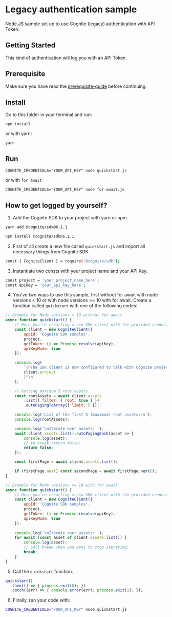 # Legacy authentication sample

Node.JS sample set up to use Cognite (legacy) authentication with API Token.

## Getting Started

This kind of authentication will log you with an API Token.

## Prerequisite

Make sure you have read the [prerequisite-guide](../../README.md#prerequisite) before continuing.

## Install

Go to this folder in your terminal and run:

`npm install`

or with yarn:

`yarn`

## Run

`COGNITE_CREDENTIALS="YOUR_API_KEY" node quickstart.js`

or with `for await`

`COGNITE_CREDENTIALS="YOUR_API_KEY" node for-await.js`

## How to get logged by yourself?

1. Add the Cognite SDK to your project with yarn or npm.

```sh
yarn add @cognite/sdk@6.1.1
```

```sh
npm install @cognite/sdk@6.1.1
```

2. First of all create a new file called `quickstart.js` and import all necessary things from Cognite SDK.

```sh
const { CogniteClient } = require('@cognite/sdk');
```

3. Instantiate two consts with your project name and your API Key.

```sh
const project = 'your_project_name_here';
const apiKey = 'your_api_key_here';
```

4. You've two ways to use this sample, first without for await with node versions < 10 or with node versions >= 10 with for await. Create a function called `quickstart` with one of the following codes:

```js
// Example for Node versions < 10 without for await
async function quickstart() {
    // Here you're crearting a new SDK client with the provided credentials
    const client = new CogniteClient({
        appId: 'Cognite SDK samples',
        project,
        getToken: () => Promise.resolve(apiKey),
        apiKeyMode: true
    });

    console.log(
        `\nThe SDK client is now configured to talk with Cognite project "${
        client.project
        }"\n`
    );

    // Getting maximum 5 root assets
    const rootAssets = await client.assets
        .list({ filter: { root: true } })
        .autoPagingToArray({ limit: 5 });

    console.log('List of the first 5 (maximum) root assets:\n');
    console.log(rootAssets);

    console.log('\nIterate over assets: ');
    await client.assets.list().autoPagingEach(asset => {
        console.log(asset);
        // to break return false:
        return false;
    });

    const firstPage = await client.assets.list();

    if (firstPage.next) const secondPage = await firstPage.next();
}
```

```js
// Example for Node versions >= 10 with for await
async function quickstart() {
    // Here you're crearting a new SDK client with the provided credentials
    const client = new CogniteClient({
        appId: 'Cognite SDK samples',
        project,
        getToken: () => Promise.resolve(apiKey),
        apiKeyMode: true
    });
    
    console.log('\nIterate over assets: ');
    for await (const asset of client.assets.list()) {
        console.log(asset);
        // call break when you want to stop iterating:
        break;
    }
}
```

5. Call the `quickstart` function.

```js
quickstart()
  .then(() => { process.exit(0); })
  .catch((err) => { console.error(err); process.exit(1); });
```

6. Finally, run your code with:

```sh
COGNITE_CREDENTIALS="YOUR_API_KEY" node quickstart.js
```

